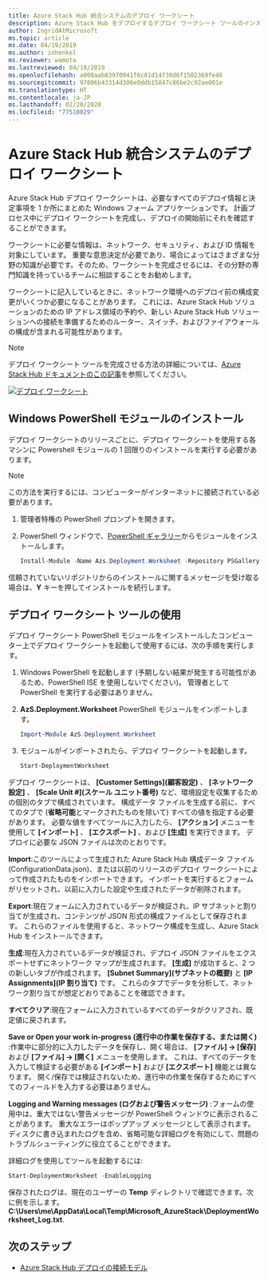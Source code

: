 ```yaml
---
title: Azure Stack Hub 統合システムのデプロイ ワークシート
description: Azure Stack Hub をデプロイするデプロイ ワークシート ツールのインストール方法と使用方法について説明します。
author: IngridAtMicrosoft
ms.topic: article
ms.date: 04/19/2019
ms.author: inhenkel
ms.reviewer: wamota
ms.lastreviewed: 04/19/2019
ms.openlocfilehash: a008aab83970941f6c81d14f36d6f1502369fe46
ms.sourcegitcommit: 97806b43314d306e0ddb15847c86be2c92ae001e
ms.translationtype: HT
ms.contentlocale: ja-JP
ms.lasthandoff: 02/20/2020
ms.locfileid: "77510029"
---
```

# <a name="deployment-worksheet-for-azure-stack-hub-integrated-systems"></a>Azure Stack Hub 統合システムのデプロイ ワークシート

Azure Stack Hub デプロイ ワークシートは、必要なすべてのデプロイ情報と決定事項を 1 か所にまとめた Windows フォーム アプリケーションです。 計画プロセス中にデプロイ ワークシートを完成し、デプロイの開始前にそれを確認することができます。

ワークシートに必要な情報は、ネットワーク、セキュリティ、および ID 情報を対象にしています。 重要な意思決定が必要であり、場合によってはさまざまな分野の知識が必要です。そのため、ワークシートを完成させるには、その分野の専門知識を持っているチームに相談することをお勧めします。

ワークシートに記入しているときに、ネットワーク環境へのデプロイ前の構成変更がいくつか必要になることがあります。 これには、Azure Stack Hub ソリューションのための IP アドレス領域の予約や、新しい Azure Stack Hub ソリューションへの接続を準備するためのルーター、スイッチ、およびファイアウォールの構成が含まれる可能性があります。

> [!NOTE]
> デプロイ ワークシート ツールを完成させる方法の詳細については、[Azure Stack Hub ドキュメントのこの記事](azure-stack-datacenter-integration.md)を参照してください。

[![デプロイ ワークシート](media/azure-stack-deployment-worksheet/depworksheet.png "デプロイ ワークシート")](media/azure-stack-deployment-worksheet/depworksheet.png)

## <a name="installing-the-windows-powershell-module"></a>Windows PowerShell モジュールのインストール

デプロイ ワークシートのリリースごとに、デプロイ ワークシートを使用する各マシンに Powershell モジュールの 1 回限りのインストールを実行する必要があります。

> [!NOTE]  
> この方法を実行するには、コンピューターがインターネットに接続されている必要があります。

1. 管理者特権の PowerShell プロンプトを開きます。

2. PowerShell ウィンドウで、[PowerShell ギャラリー](https://www.powershellgallery.com/packages/Azs.Deployment.Worksheet/)からモジュールをインストールします。

   ```PowerShell
   Install-Module -Name Azs.Deployment.Worksheet -Repository PSGallery
   ```

信頼されていないリポジトリからのインストールに関するメッセージを受け取る場合は、**Y** キーを押してインストールを続行します。

## <a name="use-the-deployment-worksheet-tool"></a>デプロイ ワークシート ツールの使用

デプロイ ワークシート PowerShell モジュールをインストールしたコンピューター上でデプロイ ワークシートを起動して使用するには、次の手順を実行します。

1. Windows PowerShell を起動します (予期しない結果が発生する可能性があるため、PowerShell ISE を使用しないでください)。 管理者として PowerShell を実行する必要はありません。

2. **AzS.Deployment.Worksheet** PowerShell モジュールをインポートします。

   ```PowerShell
   Import-Module AzS.Deployment.Worksheet
   ```

3. モジュールがインポートされたら、デプロイ ワークシートを起動します。

   ```PowerShell
   Start-DeploymentWorksheet
   ```

デプロイ ワークシートは、 **[Customer Settings]\(顧客設定\)** 、 **[ネットワーク設定]** 、 **[Scale Unit #]\(スケール ユニット番号\)** など、環境設定を収集するための個別のタブで構成されています。 構成データ ファイルを生成する前に、すべてのタブで (**省略可能**とマークされたものを除いて) すべての値を指定する必要があります。 必要な値をすべてツールに入力したら、 **[アクション]** メニューを使用して **[インポート]** 、 **[エクスポート]** 、および **[生成]** を実行できます。 デプロイに必要な JSON ファイルは次のとおりです。

**Import**:このツールによって生成された Azure Stack Hub 構成データ ファイル (ConfigurationData.json)、または以前のリリースのデプロイ ワークシートによって作成されたものをインポートできます。 インポートを実行するとフォームがリセットされ、以前に入力した設定や生成されたデータが削除されます。

**Export**:現在フォームに入力されているデータが検証され、IP サブネットと割り当てが生成され、コンテンツが JSON 形式の構成ファイルとして保存されます。 これらのファイルを使用すると、ネットワーク構成を生成し、Azure Stack Hub をインストールできます。

**生成**:現在入力されているデータが検証され、デプロイ JSON ファイルをエクスポートせずにネットワーク マップが生成されます。 **[生成]** が成功すると、2 つの新しいタブが作成されます。 **[Subnet Summary]\(サブネットの概要\)** と **[IP Assignments]\(IP 割り当て\)** です。 これらのタブでデータを分析して、ネットワーク割り当てが想定どおりであることを確認できます。

**すべてクリア**:現在フォームに入力されているすべてのデータがクリアされ、既定値に戻されます。

**Save or Open your work in-progress (進行中の作業を保存する、または開く)** :作業中に部分的に入力したデータを保存し、開く場合は、 **[ファイル] -> [保存]** および **[ファイル] -> [開く]** メニューを使用します。 これは、すべてのデータを入力して検証する必要がある **[インポート]** および **[エクスポート]** 機能とは異なります。 開く/保存では検証されないため、進行中の作業を保存するためにすべてのフィールドを入力する必要はありません。

**Logging and Warning messages (ログおよび警告メッセージ)** :フォームの使用中は、重大ではない警告メッセージが PowerShell ウィンドウに表示されることがあります。 重大なエラーはポップアップ メッセージとして表示されます。 ディスクに書き込まれたログを含め、省略可能な詳細ログを有効にして、問題のトラブルシューティングに役立てることができます。

詳細ログを使用してツールを起動するには:

   ```PowerShell
   Start-DeploymentWorksheet -EnableLogging
   ```

保存されたログは、現在のユーザーの **Temp** ディレクトリで確認できます。次に例を示します。**C:\Users\me\AppData\Local\Temp\Microsoft_AzureStack\DeploymentWorksheet_Log.txt**.

## <a name="next-steps"></a>次のステップ

* [Azure Stack Hub デプロイの接続モデル](azure-stack-connection-models.md)
